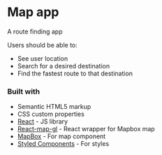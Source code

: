 # Map app 

A route finding app

Users should be able to:

- See user location
- Search for a desired destination
- Find the fastest route to that destination


### Built with

- Semantic HTML5 markup
- CSS custom properties
- [React](https://reactjs.org/) - JS library
- [React-map-gl](https://visgl.github.io/react-map-gl/) - React wrapper for Mapbox map
- [MapBox](https://www.mapbox.com/) - For map component
- [Styled Components](https://styled-components.com/) - For styles